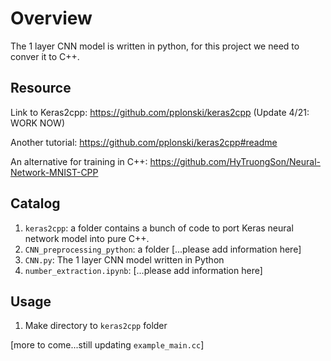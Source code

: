 # Overview

The 1 layer CNN model is written in python, for this project we need to conver it to C++.

## Resource

Link to Keras2cpp: https://github.com/pplonski/keras2cpp (Update 4/21: WORK NOW)

Another tutorial: https://github.com/pplonski/keras2cpp#readme

An alternative for training in C++: https://github.com/HyTruongSon/Neural-Network-MNIST-CPP

## Catalog

1. `keras2cpp`: a folder contains a bunch of code to port Keras neural network model into pure C++. 
2. `CNN_preprocessing_python`: a folder [...please add information here]
3. `CNN.py`: The 1 layer CNN model written in Python
4. `number_extraction.ipynb`: [...please add information here]

## Usage
1. Make directory to `keras2cpp` folder

[more to come...still updating `example_main.cc`]
